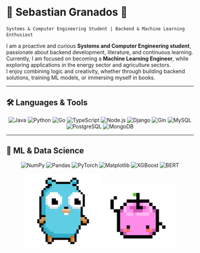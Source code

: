 # 🌿 Sebastian Granados 🌿

    Systems & Computer Engineering Student | Backend & Machine Learning Enthusiast

I am a proactive and curious **Systems and Computer Engineering student**, passionate about backend development, literature, and continuous learning.  
Currently, I am focused on becoming a **Machine Learning Engineer**, while exploring applications in the energy sector and agriculture sectors.  
I enjoy combining logic and creativity, whether through building backend solutions, training ML models, or immersing myself in books.

---

## 🛠️ Languages & Tools  
<div align="center">

![Java](https://img.shields.io/badge/Java-ED8B00?style=for-the-badge&logo=openjdk&logoColor=white) 
![Python](https://img.shields.io/badge/Python-3776AB?style=for-the-badge&logo=python&logoColor=white) 
![Go](https://img.shields.io/badge/Go-00ADD8?style=for-the-badge&logo=go&logoColor=white) 
![TypeScript](https://img.shields.io/badge/TypeScript-3178C6?style=for-the-badge&logo=typescript&logoColor=white) 
![Node.js](https://img.shields.io/badge/Node.js-339933?style=for-the-badge&logo=node.js&logoColor=white) 
![Django](https://img.shields.io/badge/Django-092E20?style=for-the-badge&logo=django&logoColor=white) 
![Gin](https://img.shields.io/badge/Gin-00ADD8?style=for-the-badge&logo=go&logoColor=white) 
![MySQL](https://img.shields.io/badge/MySQL-4479A1?style=for-the-badge&logo=mysql&logoColor=white) 
![PostgreSQL](https://img.shields.io/badge/PostgreSQL-4169E1?style=for-the-badge&logo=postgresql&logoColor=white)
![MongoDB](https://img.shields.io/badge/MongoDB-47A248?style=for-the-badge&logo=mongodb&logoColor=white)

</div>

---

## 🤖 ML & Data Science  
<div align="center">

![NumPy](https://img.shields.io/badge/NumPy-013243?style=for-the-badge&logo=numpy&logoColor=white) 
![Pandas](https://img.shields.io/badge/Pandas-150458?style=for-the-badge&logo=pandas&logoColor=white) 
![PyTorch](https://img.shields.io/badge/PyTorch-EE4C2C?style=for-the-badge&logo=pytorch&logoColor=white) 
![Matplotlib](https://img.shields.io/badge/Matplotlib-11557c?style=for-the-badge&logo=plotly&logoColor=white) 
![XGBoost](https://img.shields.io/badge/XGBoost-FF6600?style=for-the-badge&logo=python&logoColor=white) 
![BERT](https://img.shields.io/badge/BERT-NLP-brightgreen?style=for-the-badge&logo=google&logoColor=white)

</div>

<div align="center">
  <img src="gopher-shaking.gif" width="200"/>
  <img src="junimo.gif" width="200"/>
</div>

